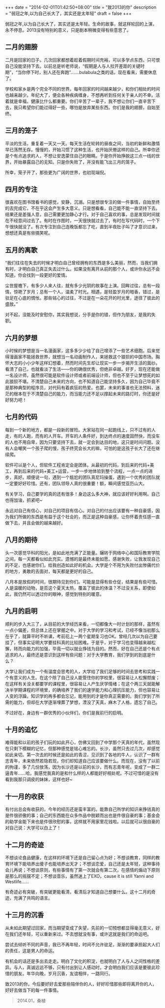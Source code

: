 +++
date = "2014-02-01T01:42:50+08:00"
title = "致2013的你"
description = "弱冠之年,以为自己长大了，其实还是太年轻"
draft = false
+++

弱冠之年,以为自己长大了，其实还是太年轻。生命的故事，就这样轮回的上演，永不停息。2013没有特别的意义，只是剧本稍微变得有些意思了。

## 二月的翅膀
二月是回家的日子。几次回家都想着趁着假期时间充裕，可以多学点东西，只可恨自己没能坚持下去。以前总是听老师说，“假期是人与人拉开差距的关键时期”，“当你停下时，别人还在奔跑”.......bulabula之类的话，现在看来，需要休息了。

学校和家乡是两个完全不同的世界。每年回家的时间越来越少，和你们相处的时间也越来越少。年纪大了，便会各种疾病缠身，不想再听到任何关于亲人的不幸。活着就是幸福，健康比什么都重要。你们辛苦了一辈子，我不想让你们一直辛苦下去，我只希望你们能过得好一些，哪怕是放弃某些东西。你们是我的翅膀，自始至终。
 
## 三月的笼子
平淡的生活，重复着一天又一天。每天生活在轮转的昼夜之间，当初的新鲜和激情早已荡然无存。慢慢的，开始习惯了这种生活，也开始厌倦这样的自己。所幸你还是个有点追求的人，不想让安逸蒙住自己的眼睛。于是你开始挣脱这三点一线的世界，开始暴露自己的无知。只是你失败了，并没有能飞出三月的笼子。

所幸，笼子开了，那些更为广阔的世界，也初现端倪。
 
## 四月的专注
很喜欢在图书馆看书的感觉，安静，沉溺。只是想很专注的做一件事情，自始至终的去完成它，不在乎这会产生多大意义。只是想看看，自己能不能一直坚持下去。结果还是差强人意，自己需要更加静心才行。对于自己喜欢的事，总是发现时间就在不经意间过去了。有时在作图时，一天很快就过去了，有时在写代码时，一个下午很快就没了。有次专注到自己连晚饭都忘了吃，直到半夜肚子叫了才意识过来，想想还真是有些搞笑呢。
 
## 五月的离歌
“我们往往在失去的时候才明白自己曾经拥有的东西是多么美丽，然而，当我们拥有时，才明白自己真正失去过什么。如果没有离开从前的那个人，或许你永远不会知道，你会找到一段更好的爱情。

尘世屋檐下，有多少人来人往，就有多少光阴的故事在上演。回眸过往，总有一段情，惊艳了岁月；总有一个人，温柔了时光。相遇，是轻盈岁月的暗香，错过，是驻足在心底的惆怅。那些铭心的过往，不过是在一朵花开的时光里，途径了彼此的盛放。”

对不起，没能及时安慰你，其实我想说，分手是你的错，但作为朋友，是我的失职。
 
## 六月的梦想
小时候的梦想是当一名漫画家，这多多少少给了自己增添了一些艺术细胞。后来觉得漫画家不能拯救世界，就想当一名动画制作人，来拯救这个狼狈的中国市场。胸怀大志的小小少年这样幻想着，然而时间先生却让现实一步一步揭开生活的面纱。看清了自己，也就看淡了生活——你的确很优秀，但绝非卓越。好歹，现在还能做一名设计师，虽然很可能是软件设计师或者前端设计师，但也不至于让梦想死的如此狼狈不堪。不清楚自己未来的方向，也不知道自己能坚持多久，因为自己毕竟不是那种典型的程序员，对代码有着疯狂的热爱。也罢，未来的事谁也无法预料，迷茫的根本在于不清楚自己的能力，而当能力还不足以撑起未来的路灯时，你还是好好努力吧！
 
## 七月的代码
每到一个新的地方，都是一段新的冒险。大家站在同一起跑线上，只不过有的人走，有的人跑，而有的人开车。开车的人条件好，到达终点的速度固然快，而没车的人也不用自卑，因为只要坚持下去，就一定会到达目的地，这只是时间问题。没有人会嘲笑一个孩子爬的慢，孩子终究会长大的嘛，可怕的是这孩子长大了还在继续爬。

软件可以是个人，但软件工程肯定会是团体。从最初的代码，到后来的代码+美工，再到后来的代码+美工+运营，一步一步地体验到整个流程，一点一点的进步，真好。顺便说一句，遇到一个尴尬的团队真尼玛操蛋，遇到一个优秀的团队就一定要好好珍惜。还有，团队领导人真的很重要！额，瞬间感觉亚历山大。

有关学习，自己要学的真的还有很多！身边这么多大神，就应该好好利用啊。自己也得加油，抓紧吧~

永远对自己有信心，对自己的项目有信心。对自己的付出应该要有一种自豪感，因为我们所做的东西是有益于这个社会的，而正是这种自豪感，让你怀着责任感一直做下去，并且会做的越来越好。
 
## 八月的期待
头一次感觉华科的阳光，是如此地充满了正能量。辗转于网络中心和国际教育学院之间，每一天都看似如此充实。遗憾的是最终未能如愿。感谢失败，让我发现自己的不足，也感谢你们，给我创造如此好的机会。大学是个不用为失败付出惨痛代价的地方，勇敢的去面对，每天都是更好的自己。

八月本是放假的时间，很期待见到你们。可能是显得有些仓促，结果是有些可惜。人是温暖的动物，是否这个夏天太热，覆盖了彼此的体温？不过没关系，即使如此，我仍然可以透过你的眼神，感觉到特别的暖意。
 
## 九月的启明
顺利的步入大三了，从目前的大学经历来看，一切都像大一时计划的那样，虽然有一点小偏差，但总体上还在掌握之中。对于大学的学习和考试，已经不像当初那么在乎了，就算平时不听课，考前花上一两个星期复习也OK。曾经几次以为自己要挂了，但事实证明大学要挂科真的比较困难。于是乎，对于学习也变得越来越松懈，转而向能力的加强，毕竟一切以就业挣钱为目的。然而，好在自己还是个有点追求的人，最终还是意识到这样有些问题：对于大学教育，我们学到的到底是什么？

大学让我们成为一个有温度会思考的人，大学给了我们足够的时间去思考和实践一个有意义的人生。在这个除了自己没人能管住你的学校里，很容易让人松懈颓废；在这样有关没关都要学的课程里，很容易让人产生厌学情绪；在这个两三天就能解决半学期课程的环境里，的确培养了我们的速学能力和心理抗压能力，但也容易让人变的浮躁。知识学的再多都会忘记，能用到的才是你真正需要的。我们学到了所需的能力，但却在大学逐渐埋葬了梦想，湮没了天真，麻木了人格，遗忘了自己。

不过好在，身边有一群优秀的小伙伴们，你们是我前行的启明。
 
## 十月的追忆
难得能和以前的孩子们玩的如此开心，仿佛又回到了中学那个天真的年代，虽然现在只剩下模糊的记忆，但那种感觉是铭心难忘的。长沙，虽然只去过几次，却感觉如此亲切。第一次去的时候还是如此的青涩，见识到了各地的牛人，认识了一群有志青年，未来依然若隐若现，你们却知道自己应该要做什么。而现在，没有了以前的拘谨，多了几份放荡，因为长沙还是以前的长沙，而有志青年呢，变成了一群二逼青年......哈，我感觉我真的是和什么样的人都能好好相处呢。不过可惜的是没有看到我那只调皮的妹妹，这样也好~

## 十一月的收获
有付出总会有收获的，今年的经历还是蛮丰富的。能靠自己所学的知识来挣钱真的是件很骄傲的事；自己的东西能在众多作品中脱颖而出也是件很自豪的事；基金会的助学金能下来也是件很欣慰的事，这样就不用家里花钱啦。以后就可以很自豪的对自己说：大学可以白上了！
 
## 十二月的奇迹
不想谈论食品健康，在这样的环境下还是自己留心点为好；不想谈教育，同样的教育环境下能培养出傻子也能培养出天才；不想谈恋爱，自己还是太年轻，这种事待会儿再说；不想谈原则，有些事情有了第一次就会有第二次，在感情的煽动下原则是那么的摇摆不定；不想谈音乐，虽然迷上了EXO，cause it is still Yanni and Westlife......

有奇迹必有突破，有突破更能看清，看清后才知道自己想要什么。这十二月的奇迹，充满了共鸣的语言。
 
## 十三月的沉香
从未如此期望过回家，而当期望变成了失望，先前的一切预想都显得毫无意义，好在我们还年轻，可以重新来过。不去想就没有事，或许这就是我们的命运吧。

尝试去倾听不同的声音，我已不再年轻，时间不允许驻足，渐渐的要承担起大人们的责任，这是男人的命运。

有机会的话还是多出去走走。明白了文化的积淀，也就明白了人与人之间性格的差异。与人，真诚远远不够，只有付出到让人感动时，才会明白我们应该是要彼此珍惜的朋友。年华向晚，岁月沉香，友谊相伴，一路同行。

致2013的你，今后要好好去爱那些陪伴你的人，好好珍惜那些即将离开你的人，好好去做当下的每一件事情。

> 2014.01，桑植